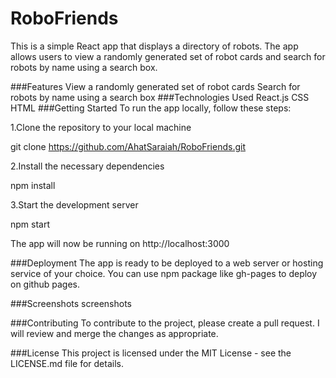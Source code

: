 # RoboFriends


This is a simple React app that displays a directory of robots. The app allows users to view a randomly generated set of robot cards and search for robots by name using a search box.

###Features
View a randomly generated set of robot cards
Search for robots by name using a search box
###Technologies Used
React.js
CSS
HTML
###Getting Started
To run the app locally, follow these steps:

1.Clone the repository to your local machine

git clone https://github.com/AhatSaraiah/RoboFriends.git

2.Install the necessary dependencies

npm install

3.Start the development server

npm start

The app will now be running on http://localhost:3000

###Deployment
The app is ready to be deployed to a web server or hosting service of your choice. You can use npm package like gh-pages to deploy on github pages.

###Screenshots
screenshots

###Contributing
To contribute to the project, please create a pull request. I will review and merge the changes as appropriate.

###License
This project is licensed under the MIT License - see the LICENSE.md file for details.

